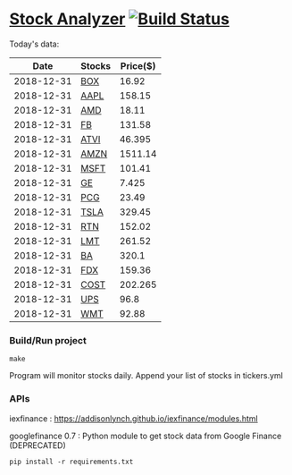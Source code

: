 # [Stock Analyzer](https://ogoyal.github.io/StockAnalyzer/) [![Build Status](https://travis-ci.org/ogoyal/StockAnalyzer.svg?branch=master)](https://travis-ci.org/ogoyal/StockAnalyzer)

Today's data:

| Date| Stocks| Price($) | 
| --- | --- | ---  | 
| 2018-12-31| [BOX](https://plot.ly/~ogoyal/14)| 16.92 | 
| 2018-12-31| [AAPL](https://plot.ly/~ogoyal/8)| 158.15 | 
| 2018-12-31| [AMD](https://plot.ly/~ogoyal/6)| 18.11 | 
| 2018-12-31| [FB](https://plot.ly/~ogoyal/4)| 131.58 | 
| 2018-12-31| [ATVI](https://plot.ly/~ogoyal/10)| 46.395 | 
| 2018-12-31| [AMZN](https://plot.ly/~ogoyal/12)| 1511.14 | 
| 2018-12-31| [MSFT](https://plot.ly/~ogoyal/2)| 101.41 | 
| 2018-12-31| [GE](https://plot.ly/~ogoyal/20)| 7.425 | 
| 2018-12-31| [PCG](https://plot.ly/~ogoyal/16)| 23.49 | 
| 2018-12-31| [TSLA](https://plot.ly/~ogoyal/18)| 329.45 | 
| 2018-12-31| [RTN](https://plot.ly/~ogoyal/26)| 152.02 | 
| 2018-12-31| [LMT](https://plot.ly/~ogoyal/24)| 261.52 | 
| 2018-12-31| [BA](https://plot.ly/~ogoyal/22)| 320.1 | 
| 2018-12-31| [FDX](https://plot.ly/~ogoyal/32)| 159.36 | 
| 2018-12-31| [COST](https://plot.ly/~ogoyal/28)| 202.265 | 
| 2018-12-31| [UPS](https://plot.ly/~ogoyal/34)| 96.8 | 
| 2018-12-31| [WMT](https://plot.ly/~ogoyal/30)| 92.88 | 

### Build/Run project

```
make
```

Program will monitor stocks daily. Append your list of stocks in tickers.yml

### APIs
iexfinance : https://addisonlynch.github.io/iexfinance/modules.html

googlefinance 0.7 : Python module to get stock data from Google Finance (DEPRECATED)

```
pip install -r requirements.txt
```
